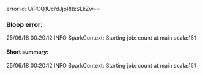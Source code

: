 error id: UiPCQ1Uc/dJjpRltzSLkZw==
### Bloop error:

25/06/18 00:20:12 INFO SparkContext: Starting job: count at main.scala:151
#### Short summary: 

25/06/18 00:20:12 INFO SparkContext: Starting job: count at main.scala:151
